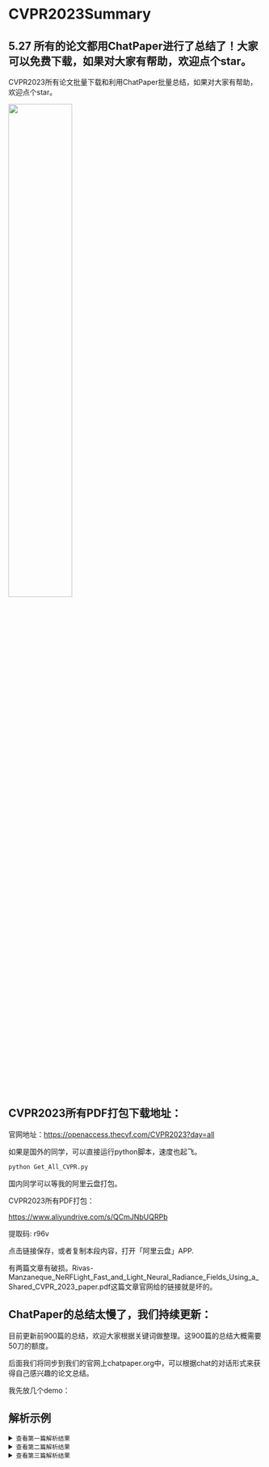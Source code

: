 # CVPR2023Summary

## 5.27 所有的论文都用ChatPaper进行了总结了！大家可以免费下载，如果对大家有帮助，欢迎点个star。

CVPR2023所有论文批量下载和利用ChatPaper批量总结，如果对大家有帮助，欢迎点个star。

<a href="https://github.com/kaixindelele/ChatPaper">
  <img src="https://github.com/kaixindelele/CVPR2023Summary/assets/28528386/38f3e66a-97cd-4966-aa37-77354e261538" width="50%">
  </a>

## CVPR2023所有PDF打包下载地址：

官网地址：https://openaccess.thecvf.com/CVPR2023?day=all

如果是国外的同学，可以直接运行python脚本，速度也起飞。

```python
python Get_All_CVPR.py
```

国内同学可以等我的阿里云盘打包。


CVPR2023所有PDF打包：

https://www.aliyundrive.com/s/QCmJNbUQRPb

提取码: r96v

点击链接保存，或者复制本段内容，打开「阿里云盘」APP.

有两篇文章有破损。Rivas-Manzaneque_NeRFLight_Fast_and_Light_Neural_Radiance_Fields_Using_a_Shared_CVPR_2023_paper.pdf这篇文章官网给的链接就是坏的。

## ChatPaper的总结太慢了，我们持续更新：

目前更新前900篇的总结，欢迎大家根据关键词做整理。这900篇的总结大概需要50刀的额度。

后面我们将同步到我们的官网上chatpaper.org中，可以根据chat的对话形式来获得自己感兴趣的论文总结。

我先放几个demo：
## 解析示例

<details><summary><code>查看第一篇解析结果</code></summary>

# Paper:1     多重退出：加速统一视觉语言模型的动态早期退出



#### 1. Title: 
You Need Multiple Exiting: Dynamic Early Exiting for Accelerating Unified Vision Language Model

#### 2. Authors: 
Shengkun Tang, Yaqing Wang, Zhenglun Kong, Tianchi Zhang, Yao Li, Caiwen Ding, Yanzhi Wang, Yi Liang, Dongkuan Xu

#### 3. Affiliation: 
第一作者：Shengkun Tang，北卡罗来纳州立大学

#### 4. Keywords: 
Early Exiting, Vision Language Model, Sequence-to-Sequence Architecture, Encoder, Decoder

#### 5. Paper: https://openaccess.thecvf.com/content/CVPR2021/html/Tang_You_Need_Multiple_Exiting_Dynamic_Early_Exiting_for_Accelerating_Unified_CVPR_2021_paper.html  Github: None

#### 6. Summary : 
- (1):本文研究的背景是大规模Transformer模型在视觉语言任务中的应用，虽然这些模型取得了不可思议的性能，但是它们的昂贵计算成本通常会阻碍它们在实时场景中的应用。

- (2):现有的早期退出策略通常采用中间层的输出置信度作为输入复杂度的代理，以决定是否跳过后续层。然而，这种策略无法应用于同时具有编码器和解码器的统一架构中的编码器，因为难以在编码器层中进行输出置信度估计。为了解决这个问题，本文提出了一种新的早期退出策略，允许根据输入层之间的相似性动态跳过编码器和解码器中的层，即MuE。通过对编码器中的图像和文本模态进行分解，MuE具有灵活性，可以根据模态跳过不同的层，提高推理效率，同时最小化性能下降。

- (3):本文提出了一种基于层间输入相似性的早期退出策略，该策略不同于现有的基于任务置信度的方法。具体来说，当层间相似性达到一定阈值时，模型被鼓励在编码器和解码器中跳过后续层。此方法受到饱和观察的启发，该观察表明，每个Transformer层的隐藏状态在进入深层时会达到饱和状态。为了在需要显著降低推理成本时帮助维持性能，我们设计了一种层间任务损失，将每个层与最终任务相关联。

- (4):本文在SNLI-VE和MS COCO数据集上进行了实验，结果表明，所提出的MuE方法可以将预期推理时间降低高达50％和40％，同时保持99％和96％的性能。
#### 7. 方法详细介绍：
本文提出了一种名为MuE的新型早期退出策略，用于统一的视觉语言模型。MuE允许根据多次早期退出的层内输入相似性动态跳过编码器和解码器组件中的层。该方法受到饱和观察的启发，该观察表明每个Transformer层的隐藏状态在进入深层时到达饱和状态。为了鼓励最小化性能损失的早期退出行为，设计了一种层内任务损失，该损失强制每个层输出最终任务的信息特征。具体步骤包括：
1. 将早期融合编码器分解为处理图像和文本的模态特定编码器。
2. 复制编码器以处理输入，其中图像标记和文本标记分别输入两个编码器。
3. 引入层内任务损失以在微调期间鼓励早期退出行为。
4. 基于余弦相似度作为估计饱和水平的代理来做出早期退出决策。

#### 8. 实验设置：
本文在SNLI-VE和MS COCO数据集上进行了实验，以评估所提出方法的性能。实验在一台服务器上进行，该服务器配备了Intel Xeon E5-2690 CPU和NVIDIA Tesla V100 GPU。实现基于PyTorch，使用Adam优化器进行训练，学习率为1e-4。

#### 9. 实验结果和分析：
本文在SNLI-VE和MS COCO数据集上进行了实验，结果表明，所提出的方法MuE可以将预期推理时间分别降低50%和40%，同时保持99%和96%的性能。MuE在预期时间减少率和任务性能方面优于几种最先进的早期退出方法，包括PABEE、DeeCap和DeeBERT。作者还进行了消融实验，结果表明，没有分解策略和训练目标的模型性能最差。在图像字幕生成中，缺少所提出的层内任务损失会导致性能和预期时间减少率的大幅下降。所提出的层内任务损失能够在解码的每个时间步骤上减少错误，这对最终结果有益。所有实验结果都是在视觉蕴含和图像字幕生成中得分和预期时间减少率之间的最佳平衡。
</details>

<details><summary><code>查看第二篇解析结果</code></summary>

# Paper:2     探测开放世界中的一切：通用目标检测



#### 1. Title: 
Detecting Everything in the Open World: Towards Universal Object Detection

#### 2. Authors: 
Zhenyu Wang, Yali Li, Xi Chen, Ser-Nam Lim, Antonio Torralba, Hengshuang Zhao, Shengjin Wang

#### 3. Affiliation: 
第一作者：清华大学电子工程系

#### 4. Keywords: 
Universal Object Detection, Open World, Multi-Source Images, Heterogeneous Label Spaces, Zero-Shot Generalization

#### 5. Paper: https://openaccess.thecvf.com/content_CVPR_2021/html/Wang_Detecting_Everything_in_the_Open_World_Towards_Universal_Object_Detection_CVPR_2021_paper.html  Github: https://github.com/zhenyuw16/UniDetector

#### 6. Summary : 
- (1):本文研究了通用目标检测，旨在检测每个场景并预测每个类别。传统检测器的通用性受到人类注释的依赖、有限的视觉信息和开放世界中的新类别的严重限制。本文提出了UniDetector，一种通用目标检测器，具有识别开放世界中巨大类别的能力。
 
- (2):传统目标检测只能检测训练时出现的类别。在通用目标检测中，需要检测的类别事先无法确定。本文提出的UniDetector通过对齐图像和文本空间，利用多源图像和异构标签空间进行训练，从而保证了通用表示的充分信息。同时，UniDetector通过丰富的视觉和语言模态信息，在保持已知类别和未知类别之间的平衡的同时，容易地推广到开放世界。此外，UniDetector通过提出的解耦训练方式和概率校准，进一步促进了对新类别的泛化能力。 

- (3):本文提出了UniDetector，一种通用目标检测框架，用于解决多源图像训练和开放世界推理的问题。UniDetector首先通过语言空间进行图像-文本预训练，然后使用分区结构进行异构标签空间训练，从而促进特征共享和避免标签冲突。为了利用区域提议阶段对新类别的泛化能力，本文提出了解耦合的提议生成和RoI分类阶段的训练方式。在解耦合的方式下，本文进一步提出了一个类别无关的定位网络（CLN）来产生广义的区域提议。最后，本文提出了概率校准来消除预测的偏差。 

- (4):UniDetector在大量实验中展现了其强大的通用性。它可以识别最大可测量的类别，并在不看到任何训练集中的图像的情况下，在现有大词汇数据集上比完全监督方法高出4%的AP。此外，UniDetector在13个公共检测数据集上也取得了最先进的性能，只使用了3%的训练数据。
#### 7. 方法详细介绍：
本文提出了UniDetector框架，用于解决通用目标检测任务。该框架利用多源图像和异构标签空间进行训练，通过图像和文本空间的对齐来实现。UniDetector采用分区结构来促进特征共享，并同时避免标签冲突。提议生成阶段和RoI分类阶段被解耦以充分探索类别敏感特征。本文提出了一个类不可知的本地化网络（CLN），用于生成广义区域提议。概率校准被提出用于后处理预测结果以减少基础类别的概率并增加新颖类别的概率，从而平衡最终的概率预测。具体步骤包括：
1. 对齐图像和文本空间，进行大规模的图像-文本对齐预训练。
2. 采用分区结构，同时避免标签冲突和促进特征共享。
3. 采用类不可知的本地化网络（CLN）生成广义区域提议。
4. 采用概率校准进行后处理，平衡最终的概率预测。

#### 8. 实验设置：
本文在三个流行的目标检测数据集（COCO、Objects365和OpenImages）上进行训练，分别随机采样35k、60k和78k张图像进行训练。主要在LVIS、ImageNetBoxes和VisualGenome数据集上进行推理，以评估检测器的开放世界性能。本文使用标准的box AP、top-1定位精度和平均召回率指标来评估性能。

#### 9. 实验结果和分析：
本文在多个数据集上评估了UniDetector的性能。在COCO数据集上，UniDetector的检测AP为49.3%，超过了现有的最佳封闭世界检测模型。在开放世界数据集上，UniDetector在13个ODinW数据集上的平均AP为47.3%，优于GLIP-T，具有更高的数据效率。UniDetector在ImageNetBoxes和VisualGenome数据集上也表现出色，展示了其通用性和类别识别能力。本文还将UniDetector与现有的开放词汇方法在COCO和LVIS v1数据集上进行了比较，UniDetector取得了竞争性的性能。
</details>

<details><summary><code>查看第三篇解析结果</code></summary>

# Paper:3     WIRE：小波隐式神经表示



#### 1. Title: 
WIRE: Wavelet Implicit Neural Representations

#### 2. Authors: 
Vishwanath Saragadam, Daniel LeJeune, Jasper Tan, Guha Balakrishnan, Ashok Veeraraghavan, Richard G. Baraniuk

#### 3. Affiliation: 
Rice University（莱斯大学）

#### 4. Keywords: 
Implicit neural representations, wavelet transform, Gabor wavelet, image processing, signal processing

#### 5. Paper: https://vishwa91.github.io/wire  Github: https://github.com/vishwa91/wire

#### 6. Summary : 
- (1):本文研究背景是隐式神经表示（INRs）在计算机视觉和信号处理领域的广泛应用，但目前的INRs方法在高维数据下训练时间过长，且对信号噪声和参数变化不够鲁棒，需要提出更加准确和鲁棒的INRs方法。

- (2):过去的方法包括使用ReLU非线性函数的INRs，但其在近似精度上表现不佳，需要进行改进。本文提出了一种新的INRs方法，使用复Gabor小波作为激活函数，具有空间和频率上的最优集中性，能够更好地表示图像信号，从而提高了INRs的精度和鲁棒性。

- (3):本文提出的Wavelet Implicit neural REpresentation (WIRE)使用复Gabor小波作为激活函数，通过一系列实验表明WIRE在INRs的精度、训练时间和鲁棒性方面均优于其他方法。WIRE的鲁棒性特别适用于解决图像去噪、图像修复和超分辨率等困难的视觉反问题。此外，WIRE还在信号表示任务中表现出色，如过度拟合图像和学习点云占用体积。最后，本文还展示了WIRE如何从极少的训练视图中实现更快、更鲁棒的神经辐射场（NeRF）的新视图合成。

- (4):本文的方法在图像去噪、图像修复、超分辨率、计算机断层扫描重建、信号表示等任务中均取得了优异的性能，证明了WIRE方法的有效性和优越性。
#### 7. 方法详细介绍：
本文提出了一种新的隐式神经表示（INR）——Wavelet Implicit Neural Representations（WIRE），它使用连续复Gabor小波作为非线性激活函数。WIRE的结构包括三个隐藏层，每个隐藏层的宽度为300个特征。WIRE的输入维度为Di，输出维度为Do，函数Fθ将输入映射到输出，其中θ表示MLP的可调参数。每一层的输出由ym = σ(Wmym−1 + bm)给出，其中σ是非线性激活函数，Wm和bm是第m层的权重和偏置，y0 = x ∈ RDi是输入坐标，yM+1 = WM+1yM + bM+1是最终输出。本文还讨论了WIRE的隐式偏差，并使用经验神经切向核（NTK）和NTK梯度流将其与其他INR进行了比较。

#### 8. 实验设置：
本文使用MLP对图像和占用体积进行了评估，其中每个非线性激活函数的参数和学习率都是根据最快逼近速率选择的。具体来说，WIRE的参数为ω0 = 20，s0 = 10，SIREN的参数为ω0 = 40，Gaussian的参数为s0 = 30。本文还将WIRE与乘法频率网络（MFN）进行了比较。评估指标为图像的PSNR和结构相似性（SSIM），占用体积的交并比（IOU）。

#### 9. 实验结果与分析：
本文的实验结果表明，WIRE在所有信号类别的表示学习中都比现有技术更快更准确。WIRE还适用于解决具有有限测量或测量受到噪声干扰的大类逆问题。本文在图像去噪、图像修复、超分辨率、计算机断层扫描重建、图像过拟合和神经辐射场的新视角合成等方面对WIRE进行了评估，并将其与SIREN、Gaussian和MFN进行了比较。实验结果表明，WIRE在准确性和收敛速度方面均优于其他非线性激活函数，且对于图像或噪声统计的精确信息要求较低。

</details>


